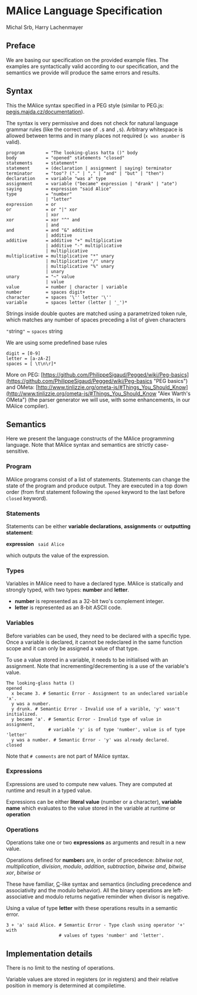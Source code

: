 # MAlice Language Specification
Michal Srb, Harry Lachenmayer


## Preface

We are basing our specification on the provided example files. The examples are syntactically valid according to our specification, and the semantics we provide will produce the same errors and results.



## Syntax

This the MAlice syntax specified in a PEG style (similar to PEG.js: [pegjs.majda.cz/documentation](http://pegjs.majda.cz/documentation#grammar-syntax-and-semantics-parsing-expression-types "PEG.js syntax")).

The syntax is very permissive and does not check for natural language grammar rules (like the correct use of `.`s and `,`s). Arbitrary whitespace is allowed between terms and in many places not required (`x was anumber` is valid).

    program        = "The looking-glass hatta ()" body
    body           = "opened" statements "closed"
    statements     = statement*
    statement      = (declaration | assignment | saying) terminator
    terminator     = "too"? ("." | "," | "and" | "but" | "then")
    declaration    = variable "was a" type
    assignment     = variable ("became" expression | "drank" | "ate")
    saying         = expression "said Alice"
    type           = "number" 
                   | "letter"
    expression     = or
    or             = or "|" xor
                   | xor
    xor            = xor "^" and 
                   | and
    and            = and "&" additive 
                   | additive
    additive       = additive "+" multiplicative
                   | additive "-" multiplicative
                   | multiplicative
    multiplicative = multiplicative "*" unary
                   | multiplicative "/" unary
                   | multiplicative "%" unary
                   | unary
    unary          = "~" value
                   | value
    value          = number | character | variable
    number         = spaces digit+
    character      = spaces '\'' letter '\''
    variable       = spaces letter (letter | '_')*    

Strings inside double quotes are matched using a parametrized token rule, which matches any number of spaces preceding a list of given characters
    
`"`string`"` ~ `spaces` string

We are using some predefined base rules

    digit = [0-9]
    letter = [a-zA-Z]
    spaces = [ \t\n\r]*

More on PEG: [https://github.com/PhilippeSigaud/Pegged/wiki/Peg-basics](https://github.com/PhilippeSigaud/Pegged/wiki/Peg-basics "PEG basics") and OMeta: [http://www.tinlizzie.org/ometa-js/#Things_You_Should_Know](http://www.tinlizzie.org/ometa-js/#Things_You_Should_Know "Alex Warth's OMeta") (the parser generator we will use, with some enhancements, in our MAlice compiler).

## Semantics

Here we present the language constructs of the MAlice programming language. Note that MAlice syntax and semantics are strictly case-sensitive.

### Program

MAlice programs consist of a list of statements. Statements can change the state of the program and produce output. They are executed in a top down order (from first statement following the `opened` keyword to the last before `closed` keyword).

### Statements

Statements can be either **variable declarations**, **assignments** or **outputting statement**:

**expression** ` said Alice`

which outputs the value of the expression.

### Types

Variables in MAlice need to have a declared type. MAlice is statically and strongly typed, with two types: **number** and **letter**.

- **number** is represented as a 32-bit two's complement integer.
- **letter** is represented as an 8-bit ASCII code.

### Variables

Before variables can be used, they need to be declared with a specific type. Once a variable is declared, it cannot be redeclared in the same function scope and it can only be assigned a value of that type.

To use a value stored in a variable, it needs to be initialised with an assignment. Note that incrementing/decrementing is a use of the variable's value.

    The looking-glass hatta ()
    opened
      x became 3. # Semantic Error - Assignment to an undeclared variable 'x'.
      y was a number.      
      y drunk. # Semantic Error - Invalid use of a varible, 'y' wasn't initialized. 
      y became 'a'. # Semantic Error - Invalid type of value in assignment, 
                    # variable 'y' is of type 'number', value is of type 'letter'
      y was a number. # Semantic Error - 'y' was already declared.
    closed

Note that `# comments` are not part of MAlice syntax.

### Expressions

Expressions are used to compute new values. They are computed at runtime and result in a typed value.

Expressions can be either **literal value** (number or a character), **variable name** which evaluates to the value stored in the variable at runtime or **operation**

### Operations

Operations take one or two **expressions** as arguments and result in a new value.

Operations defined for **number**s are, in order of precedence: *bitwise not*, *multiplication*, *division*, *modulo*, *addition*, *subtraction*, *bitwise and*, *bitwise xor*, *bitwise or*

These have familiar, [C](http://en.wikipedia.org/wiki/C_%28programming_language%29 "the C language")-like syntax and semantics (including precedence and associativity and the modulo behavior). All the binary operations are left-associative and modulo returns negative reminder when divisor is negative.

Using a value of type **letter** with these operations results in a semantic error.

    3 + 'a' said Alice. # Semantic Error - Type clash using operator '+' with 
                        # values of types 'number' and 'letter'.


## Implementation details

There is no limit to the nesting of operations.

Variable values are stored in registers (or in registers) and their relative position in memory is determined at compiletime.